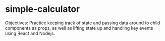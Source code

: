 # simple-calculator

Objectives: Practice keeping track of state and passing data around to child components as props, as well as lifting state up and handling key events using React and Nodejs.